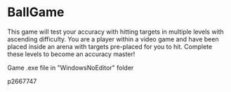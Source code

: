 # BallGame

This game will test your accuracy with hitting targets in multiple levels with ascending difficulty. You are a player within a video game and have been placed inside an arena with targets pre-placed for you to hit.
Complete these levels to become an accuracy master!

Game .exe file in "WindowsNoEditor" folder

p2667747
